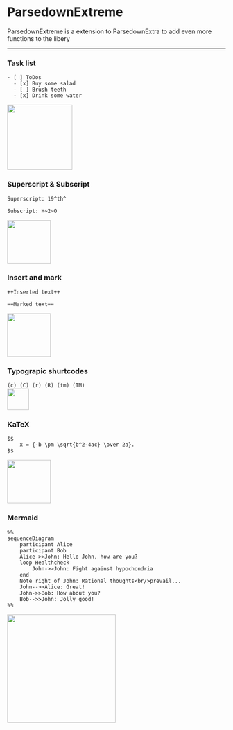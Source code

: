 # ParsedownExtreme

ParsedownExtreme is a extension to ParsedownExtra to add even more functions to the libery

---

### Task list

```
- [ ] ToDos
  - [x] Buy some salad
  - [ ] Brush teeth
  - [x] Drink some water
```  

<img src='https://github.com/BenjaminHoegh/ParsedownExtreme/blob/master/docs/img/tasklist.png' height='150px'>


### Superscript & Subscript
```
Superscript: 19^th^

Subscript: H~2~O
```  
<img src='https://github.com/BenjaminHoegh/ParsedownExtreme/blob/master/docs/img/supandsub.png' height='100px'>


### Insert and mark
```
++Inserted text++

==Marked text==
```  
<img src='https://github.com/BenjaminHoegh/ParsedownExtreme/blob/master/docs/img/insertandmark.png' height='100px'>




### Typograpic shurtcodes
`(c) (C) (r) (R) (tm) (TM)`  
<img src='https://github.com/BenjaminHoegh/ParsedownExtreme/blob/master/docs/img/typography.png' height='50px'>

### KaTeX

```
$$
    x = {-b \pm \sqrt{b^2-4ac} \over 2a}.
$$
```
<img src='https://github.com/BenjaminHoegh/ParsedownExtreme/blob/master/docs/img/katex.png' height='100px'>


### Mermaid
```
%%
sequenceDiagram
    participant Alice
    participant Bob
    Alice->>John: Hello John, how are you?
    loop Healthcheck
        John->>John: Fight against hypochondria
    end
    Note right of John: Rational thoughts<br/>prevail...
    John-->>Alice: Great!
    John->>Bob: How about you?
    Bob-->>John: Jolly good!
%%
```  
<img src='https://github.com/BenjaminHoegh/ParsedownExtreme/blob/master/docs/img/mermaid.png' height='250px'>
